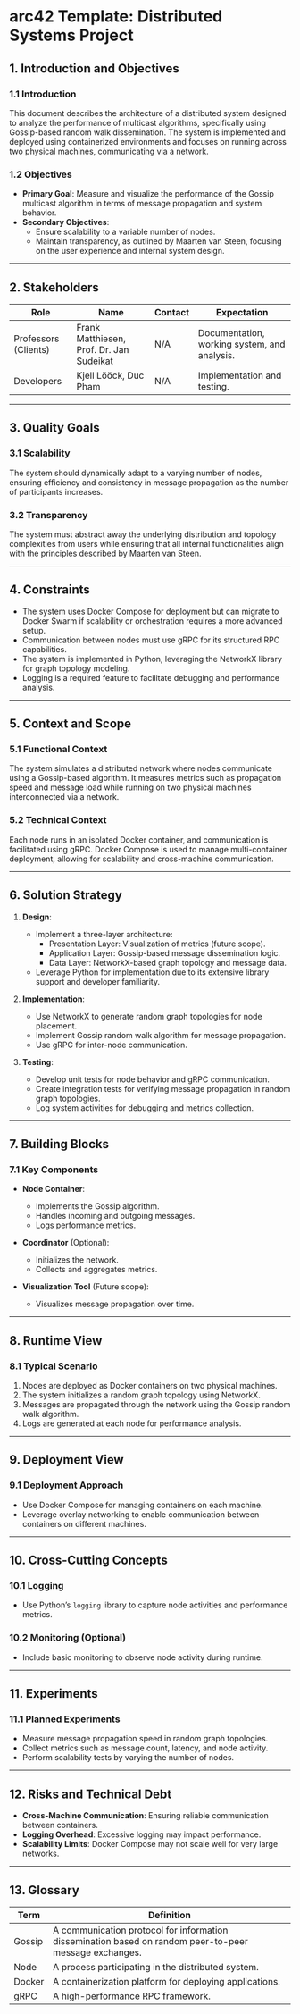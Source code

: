 # arc42 Template: Distributed Systems Project

## 1. Introduction and Objectives

### 1.1 Introduction
This document describes the architecture of a distributed system designed to analyze the performance of multicast algorithms, specifically using Gossip-based random walk dissemination. The system is implemented and deployed using containerized environments and focuses on running across two physical machines, communicating via a network.

### 1.2 Objectives
- **Primary Goal**: Measure and visualize the performance of the Gossip multicast algorithm in terms of message propagation and system behavior.
- **Secondary Objectives**:
  - Ensure scalability to a variable number of nodes.
  - Maintain transparency, as outlined by Maarten van Steen, focusing on the user experience and internal system design.

---

## 2. Stakeholders

| Role                 | Name                      | Contact        | Expectation                           |
|----------------------|---------------------------|----------------|---------------------------------------|
| Professors (Clients) | Frank Matthiesen, Prof. Dr. Jan Sudeikat | N/A            | Documentation, working system, and analysis. |
| Developers           | Kjell Lööck, Duc Pham   | N/A            | Implementation and testing.          |

---

## 3. Quality Goals

### 3.1 Scalability
The system should dynamically adapt to a varying number of nodes, ensuring efficiency and consistency in message propagation as the number of participants increases.

### 3.2 Transparency
The system must abstract away the underlying distribution and topology complexities from users while ensuring that all internal functionalities align with the principles described by Maarten van Steen.

---

## 4. Constraints

- The system uses Docker Compose for deployment but can migrate to Docker Swarm if scalability or orchestration requires a more advanced setup.
- Communication between nodes must use gRPC for its structured RPC capabilities.
- The system is implemented in Python, leveraging the NetworkX library for graph topology modeling.
- Logging is a required feature to facilitate debugging and performance analysis.

---

## 5. Context and Scope

### 5.1 Functional Context
The system simulates a distributed network where nodes communicate using a Gossip-based algorithm. It measures metrics such as propagation speed and message load while running on two physical machines interconnected via a network.

### 5.2 Technical Context
Each node runs in an isolated Docker container, and communication is facilitated using gRPC. Docker Compose is used to manage multi-container deployment, allowing for scalability and cross-machine communication.

---

## 6. Solution Strategy

1. **Design**:
   - Implement a three-layer architecture:
     - Presentation Layer: Visualization of metrics (future scope).
     - Application Layer: Gossip-based message dissemination logic.
     - Data Layer: NetworkX-based graph topology and message data.
   - Leverage Python for implementation due to its extensive library support and developer familiarity.

2. **Implementation**:
   - Use NetworkX to generate random graph topologies for node placement.
   - Implement Gossip random walk algorithm for message propagation.
   - Use gRPC for inter-node communication.

3. **Testing**:
   - Develop unit tests for node behavior and gRPC communication.
   - Create integration tests for verifying message propagation in random graph topologies.
   - Log system activities for debugging and metrics collection.

---

## 7. Building Blocks

### 7.1 Key Components
- **Node Container**:
  - Implements the Gossip algorithm.
  - Handles incoming and outgoing messages.
  - Logs performance metrics.

- **Coordinator** (Optional):
  - Initializes the network.
  - Collects and aggregates metrics.

- **Visualization Tool** (Future scope):
  - Visualizes message propagation over time.

---

## 8. Runtime View

### 8.1 Typical Scenario
1. Nodes are deployed as Docker containers on two physical machines.
2. The system initializes a random graph topology using NetworkX.
3. Messages are propagated through the network using the Gossip random walk algorithm.
4. Logs are generated at each node for performance analysis.

---

## 9. Deployment View

### 9.1 Deployment Approach
- Use Docker Compose for managing containers on each machine.
- Leverage overlay networking to enable communication between containers on different machines.

---

## 10. Cross-Cutting Concepts

### 10.1 Logging
- Use Python’s `logging` library to capture node activities and performance metrics.

### 10.2 Monitoring (Optional)
- Include basic monitoring to observe node activity during runtime.

---

## 11. Experiments

### 11.1 Planned Experiments
- Measure message propagation speed in random graph topologies.
- Collect metrics such as message count, latency, and node activity.
- Perform scalability tests by varying the number of nodes.

---

## 12. Risks and Technical Debt

- **Cross-Machine Communication**: Ensuring reliable communication between containers.
- **Logging Overhead**: Excessive logging may impact performance.
- **Scalability Limits**: Docker Compose may not scale well for very large networks.

---

## 13. Glossary

| Term       | Definition                                   |
|------------|---------------------------------------------|
| Gossip     | A communication protocol for information dissemination based on random peer-to-peer message exchanges. |
| Node       | A process participating in the distributed system. |
| Docker     | A containerization platform for deploying applications. |
| gRPC       | A high-performance RPC framework.          |

